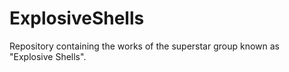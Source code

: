 # ExplosiveShells
Repository containing the works of the superstar group known as "Explosive Shells". 
